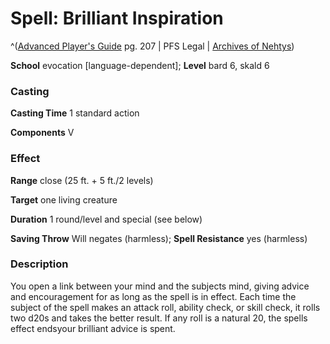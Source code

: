 # Spell: Brilliant Inspiration

^([Advanced Player's Guide][ss-brilliant-inspiration] pg. 207 | PFS Legal | [Archives of Nehtys][sn-brilliant-inspiration])

**School** evocation [language-dependent]; **Level** bard 6, skald 6

### Casting

**Casting Time** 1 standard action

**Components** V

### Effect

**Range** close (25 ft. + 5 ft./2 levels)

**Target** one living creature

**Duration** 1 round/level and special (see below)

**Saving Throw** Will negates (harmless); **Spell Resistance** yes (harmless)

### Description

You open a link between your mind and the subjects mind, giving advice and encouragement for as long as the spell is in effect. Each time the subject of the spell makes an attack roll, ability check, or skill check, it rolls two d20s and takes the better result. If any roll is a natural 20, the spells effect endsyour brilliant advice is spent.

[ss-brilliant-inspiration]: http://paizo.com/pathfinderRPG/v57
[sn-brilliant-inspiration]: http://www.archivesofnethys.com/SpellDisplay.aspx?ItemName=Brilliant%20Inspiration
